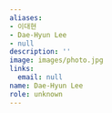 ```yaml
---
aliases:
- 이대현
- Dae-Hyun Lee
- null
description: ''
image: images/photo.jpg
links:
  email: null
name: Dae-Hyun Lee
role: unknown
---
```

